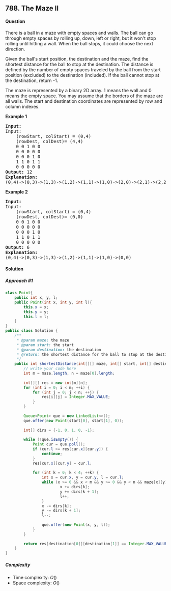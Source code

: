 ## 788. The Maze II
#### Question
There is a ball in a maze with empty spaces and walls. The ball can go through empty spaces by rolling up, down, left or right, but it won't stop rolling until hitting a wall. When the ball stops, it could choose the next direction.

Given the ball's start position, the destination and the maze, find the shortest distance for the ball to stop at the destination. The distance is defined by the number of empty spaces traveled by the ball from the start position (excluded) to the destination (included). If the ball cannot stop at the destination, return -1.

The maze is represented by a binary 2D array. 1 means the wall and 0 means the empty space. You may assume that the borders of the maze are all walls. The start and destination coordinates are represented by row and column indexes.


**Example 1**
<pre>
<b>Input:</b> 
Input:  
	(rowStart, colStart) = (0,4)
	(rowDest, colDest)= (4,4)
	0 0 1 0 0
	0 0 0 0 0
	0 0 0 1 0
	1 1 0 1 1
	0 0 0 0 0
<b>Output:</b> 12
<b>Explanation:</b>
(0,4)->(0,3)->(1,3)->(1,2)->(1,1)->(1,0)->(2,0)->(2,1)->(2,2)->(3,2)->(4,2)->(4,3)->(4,4)
</pre>

**Example 2**
<pre>
<b>Input:</b> 
Input:
	(rowStart, colStart) = (0,4)
	(rowDest, colDest)= (0,0)
	0 0 1 0 0
	0 0 0 0 0
	0 0 0 1 0
	1 1 0 1 1
	0 0 0 0 0
<b>Output:</b> 6
<b>Explanation:</b>
(0,4)->(0,3)->(1,3)->(1,2)->(1,1)->(1,0)->(0,0)
</pre>

#### Solution
##### Approach #1

```java
class Point{
    public int x, y, l;
    public Point(int x, int y, int l){
        this.x = x;
        this.y = y;
        this.l = l;
    }
}
public class Solution {
    /**
     * @param maze: the maze
     * @param start: the start
     * @param destination: the destination
     * @return: the shortest distance for the ball to stop at the destination
     */
    public int shortestDistance(int[][] maze, int[] start, int[] destination) {
        // write your code here
        int m = maze.length, n = maze[0].length;
        
        int[][] res = new int[m][n];
        for (int i = 0; i < m; ++i) {
            for (int j = 0; j < n; ++j) {
                res[i][j] = Integer.MAX_VALUE;
            }
        }
        
        Queue<Point> que = new LinkedList<>();
        que.offer(new Point(start[0], start[1], 0));
        
        int[] dirs = {-1, 0, 1, 0, -1};
        
        while (!que.isEmpty()) {
            Point cur = que.poll();
            if (cur.l >= res[cur.x][cur.y]) {
                continue;
            }
            res[cur.x][cur.y] = cur.l;
            
            for (int k = 0; k < 4; ++k) {
                int x = cur.x, y = cur.y, l = cur.l;
                while (x >= 0 && x < m && y >= 0 && y < n && maze[x][y] == 0) {
                        x += dirs[k];
                        y += dirs[k + 1];
                        l++;
                }
                x -= dirs[k];
                y -= dirs[k + 1];
                l--;
                
                que.offer(new Point(x, y, l));
            }
        }
        
        return res[destination[0]][destination[1]] == Integer.MAX_VALUE ? -1 : res[destination[0]][destination[1]];
    }
}
```
##### Complexity

* Time complexity: $O()$
* Space complexity: $O()$